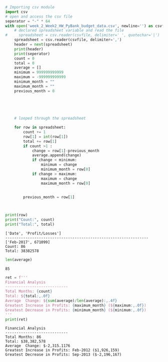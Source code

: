 ```python
# Importing csv module
import csv
# open and access the csv file
seperator = "-" * 64
with open('week_2_Week2_HW_PyBank_budget_data.csv', newline='') as csvfile:
    # declared spreadsheet variable and read the file
#     spreadsheet = csv.reader(csvfile, delimiter=' ', quotechar='|')
    spreadsheet = csv.reader(csvfile, delimiter=',')
    header = next(spreadsheet)
    print(header)
    print(seperator)
    count = 0
    total = 0
    average = []
    minimum = 999999999999
    maximum = -999999999999
    minimum_month = ""
    maximum_month = ""
    previous_month = 0
    
    
    


    # looped through the spreadsheet

    for row in spreadsheet:
        count += 1
        row[1] = int(row[1])
        total += row[1]
        if count >1 :
            change = row[1]-previous_month
            average.append(change)
            if change < minimum:
                minimum = change
                minimum_month = row[0]
            if change > maximum:
                maximum = change
                maximum_month = row[0]
        
        
        previous_month = row[1]



print(row)
print("Count:", count)
print("Total:", total)

```

    ['Date', 'Profit/Losses']
    ----------------------------------------------------------------
    ['Feb-2017', 671099]
    Count: 86
    Total: 38382578



```python
len(average)
```




    85




```python
ret = f'''
Financial Analysis
----------------------------
Total Months: {count}
Total: ${total:,.0f}
Average  Change: ${sum(average)/len(average):,.4f}
Greatest Increase in Profits: {maximum_month} (${maximum:,.0f})
Greatest Decrease in Profits: {minimum_month} (${minimum:,.0f})
'''
print(ret)
```

    
    Financial Analysis
    ----------------------------
    Total Months: 86
    Total: $38,382,578
    Average  Change: $-2,315.1176
    Greatest Increase in Profits: Feb-2012 ($1,926,159)
    Greatest Decrease in Profits: Sep-2013 ($-2,196,167)
    



```python

```
